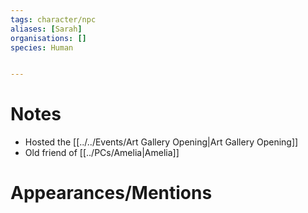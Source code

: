 ```yaml
---
tags: character/npc
aliases: [Sarah]
organisations: []
species: Human


---
```

# Notes
- Hosted the [[../../Events/Art Gallery Opening|Art Gallery Opening]]
- Old friend of [[../PCs/Amelia|Amelia]]
# Appearances/Mentions

